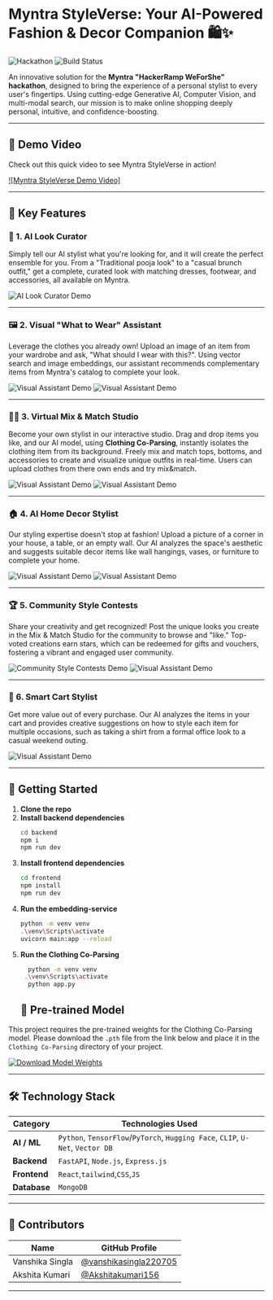 # Myntra StyleVerse: Your AI-Powered Fashion & Decor Companion 🛍️✨

![Hackathon](https://img.shields.io/badge/Myntra%20HackerRamp-WeForShe-E9386A?style=for-the-badge)
![Build Status](https://img.shields.io/badge/build-passing-brightgreen?style=for-the-badge)

An innovative solution for the **Myntra "HackerRamp WeForShe" hackathon**, designed to bring the experience of a personal stylist to every user's fingertips. Using cutting-edge Generative AI, Computer Vision, and multi-modal search, our mission is to make online shopping deeply personal, intuitive, and confidence-boosting.

---
## 🚀 Demo Video

Check out this quick video to see Myntra StyleVerse in action!

[![Myntra StyleVerse Demo Video]](https://drive.google.com/drive/folders/1V58k-_K-Oq-seb-7wou0gVRbS8F6pudf?usp=drive_link)

---
## 🚀 Key Features

### 👗 1. AI Look Curator
Simply tell our AI stylist what you're looking for, and it will create the perfect ensemble for you. From a "Traditional pooja look" to a "casual brunch outfit," get a complete, curated look with matching dresses, footwear, and accessories, all available on Myntra.

![AI Look Curator Demo](./screenshots/2.png)

---

### 🖼️ 2. Visual "What to Wear" Assistant
Leverage the clothes you already own! Upload an image of an item from your wardrobe and ask, "What should I wear with this?". Using vector search and image embeddings, our assistant recommends complementary items from Myntra's catalog to complete your look.

![Visual Assistant Demo](./screenshots/4.png)
![Visual Assistant Demo](./screenshots/3.png)

---

### 👕👖 3. Virtual Mix & Match Studio
Become your own stylist in our interactive studio. Drag and drop items you like, and our AI model, using **Clothing Co-Parsing**, instantly isolates the clothing item from its background. Freely mix and match tops, bottoms, and accessories to create and visualize unique outfits in real-time.
Users can upload clothes from there own ends and try mix&match.

![Visual Assistant Demo](./screenshots/5.png)
![Visual Assistant Demo](./screenshots/6.png)



---

### 🏠 4. AI Home Decor Stylist
Our styling expertise doesn't stop at fashion! Upload a picture of a corner in your house, a table, or an empty wall. Our AI analyzes the space's aesthetic and suggests suitable decor items like wall hangings, vases, or furniture to complete your home.

![Visual Assistant Demo](./screenshots/7.png)
![Visual Assistant Demo](./screenshots/8.png)


---

### 🏆 5. Community Style Contests
Share your creativity and get recognized! Post the unique looks you create in the Mix & Match Studio for the community to browse and "like." Top-voted creations earn stars, which can be redeemed for gifts and vouchers, fostering a vibrant and engaged user community.

![Community Style Contests Demo](./screenshots/9.png)
![Visual Assistant Demo](./screenshots/10.png)


---

### 🛒 6. Smart Cart Stylist
Get more value out of every purchase. Our AI analyzes the items in your cart and provides creative suggestions on how to style each item for multiple occasions, such as taking a shirt from a formal office look to a casual weekend outing.

![Visual Assistant Demo](./screenshots/11.png)


---
## 🚀 Getting Started

1.  **Clone the repo**
2.  **Install backend dependencies**
    ```sh
    cd backend
    npm i
    npm run dev
    ```
3.  **Install frontend dependencies**
    ```sh
    cd frontend
    npm install
    npm run dev
    ```
4.  **Run the embedding-service**
    ```sh
    python -m venv venv
    .\venv\Scripts\activate
    uvicorn main:app --reload
    ```
5. **Run the Clothing Co-Parsing**
   ```sh
     python -m venv venv
    .\venv\Scripts\activate
     python app.py
   ```
   ## 🧠 Pre-trained Model

This project requires the pre-trained weights for the Clothing Co-Parsing model. Please download the `.pth` file from the link below and place it in the `Clothing Co-Parsing` directory of your project.

[![Download Model Weights](https://img.shields.io/badge/Download-Model%20Weights-blue?style=for-the-badge&logo=googledrive)](https://drive.google.com/file/d/1d6Q_YBHurmwAHo_jUuR-Fr18vsuJPoYe/view?usp=sharing)

---
## 🛠️ Technology Stack

| Category          | Technologies Used                                                              |
| ----------------- | ------------------------------------------------------------------------------ |
| **AI / ML** | `Python`, `TensorFlow`/`PyTorch`, `Hugging Face`, `CLIP`, `U-Net`, `Vector DB`     |
| **Backend** | `FastAPI`, `Node.js`, `Express.js`                                             |
| **Frontend** | `React`,`tailwind`,`CSS`,`JS`               |
| **Database** | `MongoDB`                                   |

---

## 👥 Contributors

| Name             | GitHub Profile                                                 |
| ---------------- | -------------------------------------------------------------- |
| Vanshika Singla  | [@vanshikasingla220705](https://github.com/vanshikasingla220705) |
| Akshita Kumari   | [@Akshitakumari156](https://github.com/Akshitakumari156)         |


---
